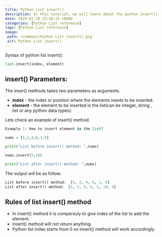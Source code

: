 ```yaml
---
title: Python List insert()
description: In this tutorial, we will learn about the python insert() method.
date: 2025-01-18 23:28:25 +0800
categories: [Python List reference]
tags: [Python List reference]
image:
 path: /commons/Python List insert().png
 alt: Python List insert()
---
```


Syntax of python list insert():

```python
list.insert(index, element)

```

## insert() Parameters:

The inser() methods takes two parameters as arguments.

* **index** \- the index or position where the elements needs to be inserted.  
* **element** \- the element to be inserted in the list(can be integer, string , list or any python data types).


Lets check an example of insert() method.

```python
Example 1: How to insert element in the list?

nums = [5,2,4,6,1,9]

print("List before insert() method: ",nums)

nums.insert(5,10)

print("List after insert() method: ",nums)

```

The output will be as follow:

```python
List before insert() method:  [5, 2, 4, 6, 1, 9]
List after insert() method:  [5, 2, 4, 6, 1, 10, 9]
```

## Rules of list insert() method

* In insert() method it is compersuly to give index of the list to add the element.  
* insert() method will not return anything.  
* Python list index starts from 0 so insert() method will work accordingly.